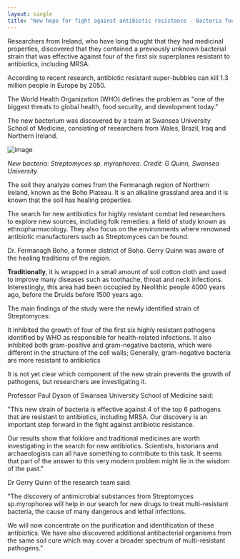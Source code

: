 ```yaml
---
layout: single
title: "New hope for fight against antibiotic resistance - Bacteria found in ancient Irish soil halts growth of superbugs"
---
```

Researchers from Ireland, who have long thought that they had medicinal properties, discovered that they contained a previously unknown bacterial strain that was effective against four of the first six superplanes resistant to antibiotics, including MRSA.

According to recent research, antibiotic resistant super-bubbles can kill 1.3 million people in Europe by 2050.

The World Health Organization (WHO) defines the problem as "one of the biggest threats to global health, food security, and development today."

The new bacterium was discovered by a team at Swansea University School of Medicine, consisting of researchers from Wales, Brazil, Iraq and Northern Ireland.

<script async src="//pagead2.googlesyndication.com/pagead/js/adsbygoogle.js"></script>
<ins class="adsbygoogle"
     style="display:block; text-align:center;"
     data-ad-layout="in-article"
     data-ad-format="fluid"
     data-ad-client="ca-pub-7868661326160958"
     data-ad-slot="3072558811"></ins>
<script>
     (adsbygoogle = window.adsbygoogle || []).push({});
</script>

![image](https://www.sciencedaily.com/images/2018/12/181227111427_1_540x360.jpg)

*New bacteria: Streptomyces sp. myrophorea. Credit: G Quinn, Swansea University*

The soil they analyze comes from the Fermanagh region of Northern Ireland, known as the Boho Plateau. It is an alkaline grassland area and it is known that the soil has healing properties.

The search for new antibiotics for highly resistant combat led researchers to explore new sources, including folk remedies: a field of study known as ethnopharmacology. They also focus on the environments where renowned antibiotic manufacturers such as Streptomyces can be found.

Dr. Fermanagh Boho, a former district of Boho. Gerry Quinn was aware of the healing traditions of the region.

**Traditionally**, it is wrapped in a small amount of soil cotton cloth and used to improve many diseases such as toothache, throat and neck infections. Interestingly, this area had been occupied by Neolithic people 4000 years ago, before the Druids before 1500 years ago.

The main findings of the study were the newly identified strain of Streptomyces:

It inhibited the growth of four of the first six highly resistant pathogens identified by WHO as responsible for health-related infections.
It also inhibited both gram-positive and gram-negative bacteria, which were different in the structure of the cell walls; Generally, gram-negative bacteria are more resistant to antibiotics

<script async src="//pagead2.googlesyndication.com/pagead/js/adsbygoogle.js"></script>
<ins class="adsbygoogle"
     style="display:block; text-align:center;"
     data-ad-layout="in-article"
     data-ad-format="fluid"
     data-ad-client="ca-pub-7868661326160958"
     data-ad-slot="3072558811"></ins>
<script>
     (adsbygoogle = window.adsbygoogle || []).push({});
</script>

It is not yet clear which component of the new strain prevents the growth of pathogens, but researchers are investigating it.

Professor Paul Dyson of Swansea University School of Medicine said:

"This new strain of bacteria is effective against 4 of the top 6 pathogens that are resistant to antibiotics, including MRSA. Our discovery is an important step forward in the fight against antibiotic resistance.

Our results show that folklore and traditional medicines are worth investigating in the search for new antibiotics. Scientists, historians and archaeologists can all have something to contribute to this task. It seems that part of the answer to this very modern problem might lie in the wisdom of the past."

Dr Gerry Quinn of the research team said:

"The discovery of antimicrobial substances from Streptomyces sp.myrophorea will help in our search for new drugs to treat multi-resistant bacteria, the cause of many dangerous and lethal infections.

We will now concentrate on the purification and identification of these antibiotics. We have also discovered additional antibacterial organisms from the same soil cure which may cover a broader spectrum of multi-resistant pathogens."
